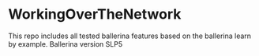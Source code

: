 # WorkingOverTheNetwork
This repo includes all tested ballerina features based on the ballerina learn by example.
Ballerina version SLP5
